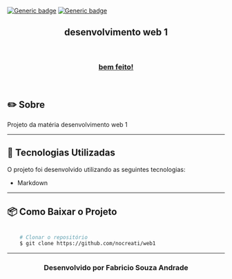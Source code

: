 [![Generic badge](https://img.shields.io/badge/feito%20por-fabriciosouza-blue)](https://shields.io/) 
[![Generic badge](https://img.shields.io/badge/made%20with-html-orange.svg)](https://shields.io/)

<h2 align="center">
    desenvolvimento web 1
</h2>

<br>

<h3 align="center">
    <a href=""> bem feito! </a>
</h3>

<br>


## ✏️ Sobre

Projeto da matéria desenvolvimento web 1

---

## 🚀 Tecnologias Utilizadas

O projeto foi desenvolvido utilizando as seguintes tecnologias: 

- Markdown

---

## 📦 Como Baixar o Projeto

```bash

    # Clonar o repositório
    $ git clone https://github.com/nocreati/web1

```

---

<h3 align="center">Desenvolvido por Fabricio Souza Andrade</h3>
